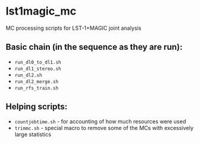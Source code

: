 # lst1magic_mc
MC processing scripts for LST-1+MAGIC joint analysis

## Basic chain (in the sequence as they are run):

* `run_dl0_to_dl1.sh`
* `run_dl1_stereo.sh`
* `run_dl2.sh`
* `run_dl2_merge.sh`
* `run_rfs_train.sh`

## Helping scripts:

* `countjobtime.sh` - for accounting of how much resources were used
* `trimmc.sh` - special macro to remove some of the MCs with excessively large statistics


